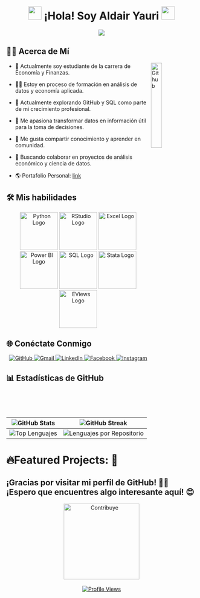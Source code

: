 <h1 align="center"><img src="https://media.giphy.com/media/hvRJCLFzcasrR4ia7z/giphy.gif" width="35"> ¡Hola! Soy <b>Aldair Yauri</b> <img src="https://media.giphy.com/media/hvRJCLFzcasrR4ia7z/giphy.gif" width="35"></h1>

<p align="center">
  <a href="https://github.com/DenverCoder1/readme-typing-svg">
    <img src="https://readme-typing-svg.herokuapp.com?font=Fira+Code&color=000000&size=24&center=true&vCenter=true&width=500&lines=💼+Economista;📊+Analista+de+Datos;📁+Gestión+de+Proyectos;🚀+Siempre+Aprendiendo!">
  </a>
</p>

## 👨‍💻 Acerca de Mí  

<img width="24%" align="right" alt="Github" src="https://media.giphy.com/media/M9gbBd9nbDrOTu1Mqx/giphy.gif" />

- 💚 Actualmente soy estudiante de la carrera de Economía y Finanzas.

- 🧑‍🎓 Estoy en proceso de formación en análisis de datos y economía aplicada.
 
- 🌱 Actualmente explorando GitHub y SQL como parte de mi crecimiento profesional.

- 👋 Me apasiona transformar datos en información útil para la toma de decisiones.

- 💬 Me gusta compartir conocimiento y aprender en comunidad.

- 👯 Buscando colaborar en proyectos de análisis económico y ciencia de datos.

- 🌎 Portafolio Personal: [link](https://sites.google.com/view/aldairyauri-portafolio/inicio)

## 🛠️ Mis habilidades

<div align="center">

  <!-- Python -->
  <img src="https://images.vexels.com/media/users/3/166477/isolated/lists/9bb722f0e85ddbc1ce0f064534fd2311-icono-del-lenguaje-de-programacion-python.png" alt="Python Logo" width="100"/>

  <!-- RStudio -->
  <img src="https://res.cloudinary.com/dqlkl1lsk/image/upload/v1749756365/R-studio_ucx76s.png" alt="RStudio Logo" width="100"/>

  <!-- Excel -->
  <img src="https://res.cloudinary.com/dqlkl1lsk/image/upload/v1749756962/excel_1_rbotkz.png" alt="Excel Logo" width="100"/>

  <!-- Power BI -->
  <img src="https://res.cloudinary.com/dqlkl1lsk/image/upload/v1749756962/power_1_xzidiv.png" alt="Power BI Logo" width="100"/>

  <!-- SQL -->
  <img src="https://res.cloudinary.com/dqlkl1lsk/image/upload/v1749756962/sql_1_ffyllp.png" alt="SQL Logo" width="100"/>

  <!-- Stata -->
  <img src="https://res.cloudinary.com/dqlkl1lsk/image/upload/v1749757308/stata_obksjb.png" alt="Stata Logo" width="100"/>

  <!-- EViews -->
  <img src="https://res.cloudinary.com/dqlkl1lsk/image/upload/v1749756963/eviews_1_ndyzos.png" alt="EViews Logo" width="100"/>

</div>

## 🌐 Conéctate Conmigo

<div align="center">

  <a href="https://github.com/Aldair2612" target="_blank">
    <img src="https://img.shields.io/badge/GitHub-100000?style=for-the-badge&logo=github&logoColor=white" alt="GitHub">
  </a>

  <a href="mailto:yaurialdair@gmail.com" target="_blank">
    <img src="https://img.shields.io/badge/Gmail-D14836?style=for-the-badge&logo=gmail&logoColor=white" alt="Gmail">
  </a>

  <a href="https://www.linkedin.com/in/aldair-jesus-yauri-altamirano-0188b3294/" target="_blank">
    <img src="https://img.shields.io/badge/LinkedIn-0077B5?style=for-the-badge&logo=linkedin&logoColor=white" alt="LinkedIn">
  </a>

  <a href="https://www.facebook.com/profile.php?id=61576781705466" target="_blank">
    <img src="https://img.shields.io/badge/Facebook-1877F2?style=for-the-badge&logo=facebook&logoColor=white" alt="Facebook">
  </a>

  <a href="https://www.instagram.com/aldair_yauri_26" target="_blank">
    <img src="https://img.shields.io/badge/Instagram-E4405F?style=for-the-badge&logo=instagram&logoColor=white" alt="Instagram">
  </a>

</div>

## 📊 **Estadísticas de GitHub**

| ![GitHub Stats](https://github-readme-stats.vercel.app/api?username=Aldair2612&show_icons=true&theme=tokyonight) | ![GitHub Streak](https://github-readme-streak-stats.herokuapp.com/?user=Aldair2612&theme=tokyonight) |
| --- | --- |
| ![Top Lenguajes](https://github-readme-stats.vercel.app/api/top-langs/?username=Aldair2612&theme=tokyonight) | ![Lenguajes por Repositorio](https://github-profile-summary-cards.vercel.app/api/cards/repos-per-language?username=Aldair2612&theme=radical) |


# 🔥Featured Projects: 🚀


## ¡Gracias por visitar mi perfil de GitHub! 👨‍💻 ¡Espero que encuentres algo interesante aquí! 😊

<div align="center">
  <img src="https://media.giphy.com/media/3o7abldj0b3rxrZUxW/giphy.gif" alt="Contribuye" width="200" />
</div>

<br>

<div align="center">
  <a href="https://github.com/Aldair2612">
    <img src="https://komarev.com/ghpvc/?username=Aldair2612&label=Visitas%20al%20perfil&color=blueviolet&style=for-the-badge" alt="Profile Views" />
  </a>
</div>


